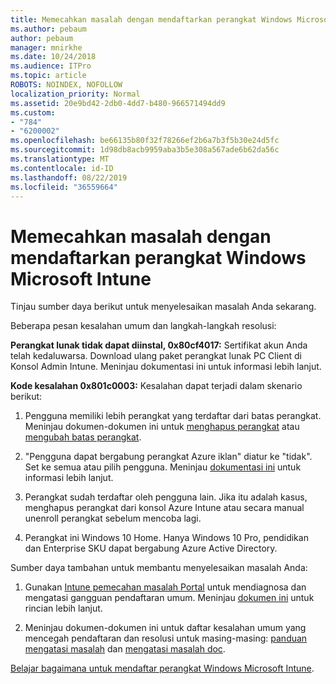 ```yaml
---
title: Memecahkan masalah dengan mendaftarkan perangkat Windows Microsoft Intune
ms.author: pebaum
author: pebaum
manager: mnirkhe
ms.date: 10/24/2018
ms.audience: ITPro
ms.topic: article
ROBOTS: NOINDEX, NOFOLLOW
localization_priority: Normal
ms.assetid: 20e9bd42-2db0-4dd7-b480-966571494dd9
ms.custom:
- "784"
- "6200002"
ms.openlocfilehash: be66135b80f32f78266ef2b6a7b3f5b30e24d5fc
ms.sourcegitcommit: 1d98db8acb9959aba3b5e308a567ade6b62da56c
ms.translationtype: MT
ms.contentlocale: id-ID
ms.lasthandoff: 08/22/2019
ms.locfileid: "36559664"
---
```

# <a name="troubleshoot-issues-with-enrolling-windows-devices-in-microsoft-intune"></a>Memecahkan masalah dengan mendaftarkan perangkat Windows Microsoft Intune

Tinjau sumber daya berikut untuk menyelesaikan masalah Anda sekarang.
  
Beberapa pesan kesalahan umum dan langkah-langkah resolusi:
  
 **Perangkat lunak tidak dapat diinstal, 0x80cf4017:** Sertifikat akun Anda telah kedaluwarsa. Download ulang paket perangkat lunak PC Client di Konsol Admin Intune. Meninjau dokumentasi ini untuk informasi lebih lanjut.
  
 **Kode kesalahan 0x801c0003:** Kesalahan dapat terjadi dalam skenario berikut:
  
1. Pengguna memiliki lebih perangkat yang terdaftar dari batas perangkat. Meninjau dokumen-dokumen ini untuk [menghapus perangkat](https://docs.microsoft.com/intune/devices-wipe) atau [mengubah batas perangkat](https://docs.microsoft.com/intune/enrollment-restrictions-set#set-device-limit-restrictions).

2. "Pengguna dapat bergabung perangkat Azure iklan" diatur ke "tidak". Set ke semua atau pilih pengguna. Meninjau [dokumentasi ini](https://docs.microsoft.com/azure/active-directory/device-management-azure-portal#configure-device-settings) untuk informasi lebih lanjut.

3. Perangkat sudah terdaftar oleh pengguna lain. Jika itu adalah kasus, menghapus perangkat dari konsol Azure Intune atau secara manual unenroll perangkat sebelum mencoba lagi.

4. Perangkat ini Windows 10 Home. Hanya Windows 10 Pro, pendidikan dan Enterprise SKU dapat bergabung Azure Active Directory.

Sumber daya tambahan untuk membantu menyelesaikan masalah Anda:
  
1. Gunakan [Intune pemecahan masalah Portal](https://devicemanagement.microsoft.com/#blade/Microsoft_Intune_DeviceSettings/TroubleshootBlade) untuk mendiagnosa dan mengatasi gangguan pendaftaran umum. Meninjau [dokumen ini](https://docs.microsoft.com/intune/help-desk-operators) untuk rincian lebih lanjut.

2. Meninjau dokumen-dokumen ini untuk daftar kesalahan umum yang mencegah pendaftaran dan resolusi untuk masing-masing: [panduan mengatasi masalah](https://support.microsoft.com/help/4089533/troubleshooting-windows-device-enrollment-problems-in-microsoft-intune) dan [mengatasi masalah doc](https://docs.microsoft.com/intune-classic/troubleshoot/troubleshoot-device-enrollment-in-intune).

[Belajar bagaimana untuk mendaftar perangkat Windows Microsoft Intune](https://docs.microsoft.com/intune/windows-enroll).

